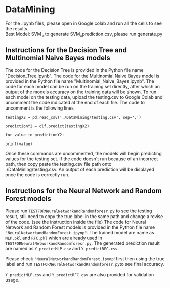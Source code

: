 # DataMining    
For the .ipynb files, please open in Google colab and run all the cells to see the results.     
Best Model: SVM , to generate SVM_prediction.csv, please run generate.py

## Instructions for the Decision Tree and Multinomial Naive Bayes models
The code for the Decision Tree is provided in the Python file name "Decision_Tree.ipynb".
The code for the Multinomial Naive Bayes model is provided in the Python file name "Multinomial_Naive_Bayes.ipynb".
The code for each model can be run on the training set directly, after which an output of the models accuracy on the training data will be shown. To run each model on the testing data, upload the testing.csv to Google Colab and uncomment the code indicated at the end of each file. The code to uncomment is the following lines

`testingX2 = pd.read_csv('./DataMining/testing.csv', sep=',')`

`predictionY2 = clf.predict(testingX2)`

`for value in predictionY2:`

`print(value)`

Once these commands are uncommented, the models will begin predicting values for the testing set. If the code doesn't run because of an incorrect path, then copy paste the testing.csv file path onto ./DataMining/testing.csv. An output of each prediction will be displayed once the code is correctly run.

## Instructions for the Neural Network and Random Forest models
 Please run `TESTFORNeuralNetworkandRandomforesr.py` to see the testing result,  still need to copy the true label in the same path and change a revise of the code. (see the instruction inside the file)
 The code for  Neural Network and Random Forest models is provided in the Python file name `"NeuralNetworkandRandomForest.ipynp"`.
 The trained model are name as `MLP.pkl` and `RFC.pkl` which are already used in `TESTFORNeuralNetworkandRandomforesr.py`.
 The generated prediction result are named as `Y_predictMLP.csv` and `Y_predictRFC.csv`.
 <br>
 
 Please check `"NeuralNetworkandRandomForest.ipynp"`first then using the true label and run `TESTFORNeuralNetworkandRandomforesr.py`to see final accuracy.
 <br><br>
 `Y_predictMLP.csv` and `Y_predictRFC.csv` are also provided for validation usage. 

